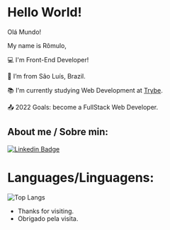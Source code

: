 # Hello World!
Olá Mundo!

My name is Rômulo,

:computer: I'm Front-End Developer!

:house_with_garden: I’m from São Luís, Brazil.

:books: I'm currently studying Web Development at [Trybe](https://www.betrybe.com/).

:outbox_tray: 2022 Goals: become a FullStack Web Developer.

## About me / Sobre min:
[![Linkedin Badge](https://img.shields.io/badge/-LinkedIn-blue?style=flat-square&logo=Linkedin&logoColor=white&link=https://www.linkedin.com/in/romulo-rp/)](https://www.linkedin.com/in/romulo-rp/)

# Languages/Linguagens:
![Top Langs](https://github-readme-stats.vercel.app/api/top-langs/?username=romulo-rp29&layout=compact)

- Thanks for visiting.
- Obrigado pela visita.
